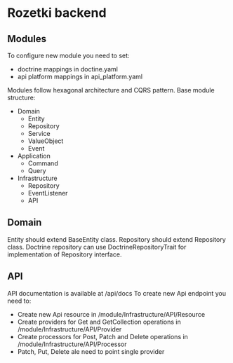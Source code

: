# Rozetki backend

## Modules

To configure new module you need to set:

- doctrine mappings in doctine.yaml
- api platform mappings in api_platform.yaml

Modules follow hexagonal architecture and CQRS pattern.
Base module structure:

- Domain
    - Entity
    - Repository
    - Service
    - ValueObject
    - Event
- Application
    - Command
    - Query
- Infrastructure
    - Repository
    - EventListener
    - API

## Domain

Entity should extend BaseEntity class.
Repository should extend Repository class.
Doctrine repository can use DoctrineRepositoryTrait for implementation of Repository interface.

## API

API documentation is available at /api/docs
To create new Api endpoint you need to:

- Create new Api resource in /module/Infrastructure/API/Resource
- Create providers for Get and GetCollection operations in /module/Infrastructure/API/Provider
- Create processors for Post, Patch and Delete operations in /module/Infrastructure/API/Processor
- Patch, Put, Delete ale need to point single provider
